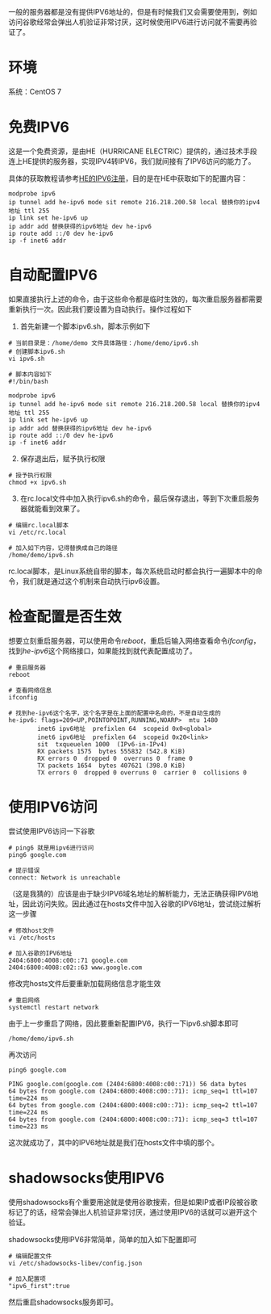 一般的服务器都是没有提供IPV6地址的，但是有时候我们又会需要使用到，例如访问谷歌经常会弹出人机验证非常讨厌，这时候使用IPV6进行访问就不需要再验证了。



# 环境

系统：CentOS 7



# 免费IPV6

这是一个免费资源，是由HE（HURRICANE ELECTRIC）提供的，通过技术手段连上HE提供的服务器，实现IPV4转IPV6，我们就间接有了IPV6访问的能力了。

具体的获取教程请参考[HE的IPV6注册](https://zhuanlan.zhihu.com/p/344450513)，目的是在HE中获取如下的配置内容：

``` shell
modprobe ipv6
ip tunnel add he-ipv6 mode sit remote 216.218.200.58 local 替换你的ipv4地址 ttl 255
ip link set he-ipv6 up
ip addr add 替换获得的ipv6地址 dev he-ipv6
ip route add ::/0 dev he-ipv6
ip -f inet6 addr
```



# 自动配置IPV6

如果直接执行上述的命令，由于这些命令都是临时生效的，每次重启服务器都需要重新执行一次。因此我们要设置为自动执行。操作过程如下

1. 首先新建一个脚本ipv6.sh，脚本示例如下

``` shell
# 当前目录是：/home/demo 文件具体路径：/home/demo/ipv6.sh
# 创建脚本ipv6.sh
vi ipv6.sh

# 脚本内容如下
#!/bin/bash

modprobe ipv6
ip tunnel add he-ipv6 mode sit remote 216.218.200.58 local 替换你的ipv4地址 ttl 255
ip link set he-ipv6 up
ip addr add 替换获得的ipv6地址 dev he-ipv6
ip route add ::/0 dev he-ipv6
ip -f inet6 addr
```

2. 保存退出后，赋予执行权限

``` shell
# 授予执行权限
chmod +x ipv6.sh
```

3. 在rc.local文件中加入执行ipv6.sh的命令，最后保存退出，等到下次重启服务器就能看到效果了。

``` shell
# 编辑rc.local脚本
vi /etc/rc.local

# 加入如下内容，记得替换成自己的路径
/home/demo/ipv6.sh
```

rc.local脚本，是Linux系统自带的脚本，每次系统启动时都会执行一遍脚本中的命令，我们就是通过这个机制来自动执行ipv6设置。



# 检查配置是否生效

想要立刻重启服务器，可以使用命令*reboot*，重启后输入网络查看命令*ifconfig*，找到*he-ipv6*这个网络接口，如果能找到就代表配置成功了。

``` shell
# 重启服务器
reboot

# 查看网络信息
ifconfig

# 找到he-ipv6这个名字，这个名字是在上面的配置中名命的，不是自动生成的
he-ipv6: flags=209<UP,POINTOPOINT,RUNNING,NOARP>  mtu 1480
        inet6 ipv6地址  prefixlen 64  scopeid 0x0<global>
        inet6 ipv6地址  prefixlen 64  scopeid 0x20<link>
        sit  txqueuelen 1000  (IPv6-in-IPv4)
        RX packets 1575  bytes 555832 (542.8 KiB)
        RX errors 0  dropped 0  overruns 0  frame 0
        TX packets 1654  bytes 407621 (398.0 KiB)
        TX errors 0  dropped 0 overruns 0  carrier 0  collisions 0

```



# 使用IPV6访问

尝试使用IPV6访问一下谷歌

``` shell
# ping6 就是用ipv6进行访问
ping6 google.com

# 提示错误
connect: Network is unreachable
```

（这是我猜的）应该是由于缺少IPV6域名地址的解析能力，无法正确获得IPV6地址，因此访问失败。因此通过在hosts文件中加入谷歌的IPV6地址，尝试绕过解析这一步骤

``` shell
# 修改host文件
vi /etc/hosts

# 加入谷歌的IPV6地址
2404:6800:4008:c00::71 google.com
2404:6800:4008:c02::63 www.google.com
```

修改完hosts文件后要重新加载网络信息才能生效

``` shell
# 重启网络
systemctl restart network
```

由于上一步重启了网络，因此要重新配置IPV6，执行一下ipv6.sh脚本即可

``` shell
/home/demo/ipv6.sh
```

再次访问

``` shell
ping6 google.com

PING google.com(google.com (2404:6800:4008:c00::71)) 56 data bytes
64 bytes from google.com (2404:6800:4008:c00::71): icmp_seq=1 ttl=107 time=224 ms
64 bytes from google.com (2404:6800:4008:c00::71): icmp_seq=2 ttl=107 time=224 ms
64 bytes from google.com (2404:6800:4008:c00::71): icmp_seq=3 ttl=107 time=223 ms
```

这次就成功了，其中的IPV6地址就是我们在hosts文件中填的那个。



# shadowsocks使用IPV6

使用shadowsocks有个重要用途就是使用谷歌搜索，但是如果IP或者IP段被谷歌标记了的话，经常会弹出人机验证非常讨厌，通过使用IPV6的话就可以避开这个验证。

shadowsocks使用IPV6非常简单，简单的加入如下配置即可

``` shell
# 编辑配置文件
vi /etc/shadowsocks-libev/config.json

# 加入配置项
"ipv6_first":true
```

然后重启shadowsocks服务即可。

